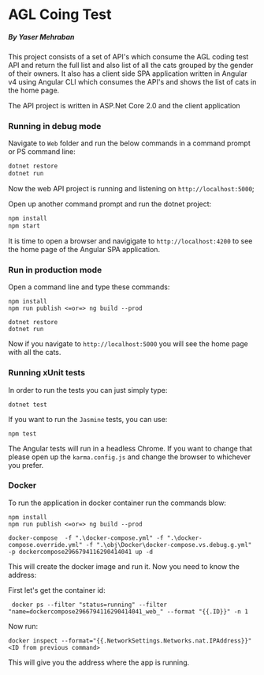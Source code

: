 # AGL Coing Test
##### By Yaser Mehraban

This project consists of a set of API's which consume the AGL coding test API and return the full list and also list of all the cats grouped by the gender of their owners. It also has a client side SPA application written in Angular v4 using Angular CLI which consumes the API's and shows the list of cats in the home page.

The API project is written in ASP.Net Core 2.0 and the client application 

### Running in debug mode

Navigate to `Web` folder and run the below commands in a command prompt or PS command line:

```Powershell
dotnet restore
dotnet run
```

Now the web API project is running and listening on `http://localhost:5000`;

Open up another command prompt and run the dotnet project:

```javascript
npm install
npm start
``` 
It is time to open a browser and navigigate to `http://localhost:4200` to see the home page of the Angular SPA application.

### Run in production mode

Open a command line and type these commands:

```Poweshell
npm install
npm run publish <=or=> ng build --prod

dotnet restore
dotnet run
```

Now if you navigate to `http://localhost:5000` you will see the home page with all the cats.

### Running xUnit tests

In order to run the tests you can just simply type:

    dotnet test
    
If you want to run the `Jasmine` tests, you can use:

    npm test

The Angular tests will run in a headless Chrome. If you want to change that please open up the `karma.config.js` and change the browser to whichever you prefer.
    
### Docker

To run the application in docker container run the commands blow:

    npm install
    npm run publish <=or=> ng build --prod

    docker-compose  -f ".\docker-compose.yml" -f ".\docker-compose.override.yml" -f ".\obj\Docker\docker-compose.vs.debug.g.yml" -p dockercompose2966794116290414041 up -d

 This will create the docker image and run it. Now you need to know the address:

 First let's get the container id:
     
     docker ps --filter "status=running" --filter "name=dockercompose2966794116290414041_web_" --format "{{.ID}}" -n 1

Now run:

    docker inspect --format="{{.NetworkSettings.Networks.nat.IPAddress}}" <ID from previous command>

This will give you the address where the app is running.